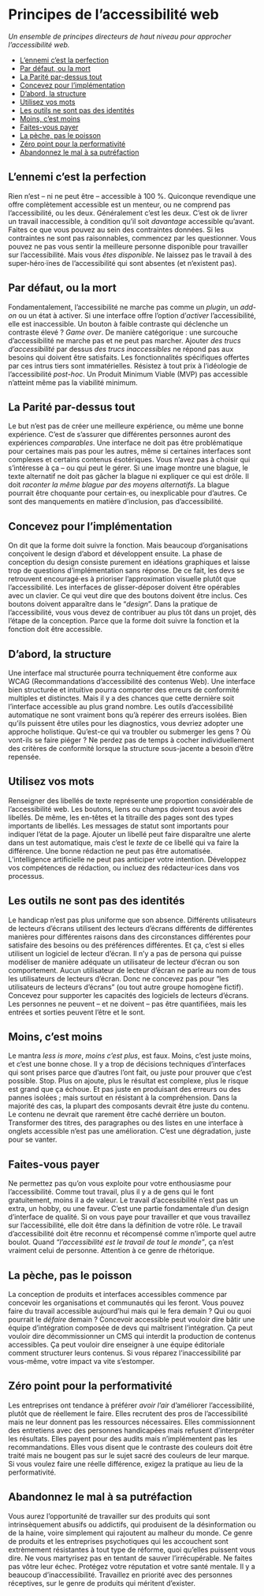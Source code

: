 # Principes de l’accessibilité web

_Un ensemble de principes directeurs de haut niveau pour approcher l’accessibilité web._

* [L’ennemi c’est la perfection](#l-ennemi-c-est-la-perfection)
* [Par défaut, ou la mort](#par-defaut-ou-la-mort)
* [La Parité par-dessus tout](#la-parite-par-dessus-tout)
* [Concevez pour l’implémentation](#concevez-pour-l-implementation)
* [D’abord, la structure](#d-abord-la-structure)
* [Utilisez vos mots](#utilisez-vos-mots)
* [Les outils ne sont pas des identités](#les-outils-ne-sont-pas-des-identites)
* [Moins, c’est moins](#moins-c-est-moins)
* [Faites-vous payer](#faites-vous-payer)
* [La pèche, pas le poisson](#la-peche-pas-le-poisson)
* [Zéro point pour la performativité](#zero-point-pour-la-performativite)
* [Abandonnez le mal à sa putréfaction](#abandonnez-le-mal-a-sa-putrefaction)

## L’ennemi c’est la perfection

Rien n’est – ni ne peut être – accessible à 100 %. Quiconque revendique une offre complètement accessible est un menteur, ou ne comprend pas l’accessibilité, ou les deux. Généralement c’est les deux. C’est ok de livrer un travail inaccessible, à condition qu’il soit _davantage_ accessible qu’avant. Faites ce que vous pouvez au sein des contraintes données. Si les contraintes ne sont pas raisonnables, commencez par les questionner. Vous pouvez ne pas vous sentir la meilleure personne disponible pour travailler sur l’accessibilité. Mais vous _êtes disponible_. Ne laissez pas le travail à des super-héro·ïnes de l’accessibilité qui sont absentes (et n’existent pas).

## Par défaut, ou la mort

Fondamentalement, l’accessibilité ne marche pas comme un <i lang="en">plugin</i>, un <i lang="en">add-on</i> ou un état à activer. Si une interface offre l’option d’_activer_ l’accessibilité, elle est inaccessible. Un bouton à faible contraste qui déclenche un contraste élevé ? <i lang="en">Game over</i>. De manière catégorique : une surcouche d’accessibilité ne marche pas et ne peut pas marcher. Ajouter _des trucs d’accessibilité_ par dessus _des trucs inaccessibles_ ne répond pas aux besoins qui doivent être satisfaits. Les fonctionnalités spécifiques offertes par ces intrus tiers sont immatérielles. Résistez à tout prix à l’idéologie de l’accessibilité _post-hoc_. Un Produit Minimum Viable (MVP) pas accessible n’atteint même pas la viabilité minimum.

## La Parité par-dessus tout

Le but n’est pas de créer une meilleure expérience, ou même une bonne expérience. C’est de s’assurer que différentes personnes auront des expériences _comparables_. Une interface ne doit pas être problématique pour certaines mais pas pour les autres, même si certaines interfaces sont complexes et certains contenus ésotériques. Vous n’avez pas à choisir qui s’intéresse à ça – ou qui peut le gérer. Si une image montre une blague, le texte alternatif ne doit pas gâcher la blague ni expliquer ce qui est drôle. Il doit _raconter la même blague par des moyens alternatifs_. La blague pourrait être choquante pour certain·es, ou inexplicable pour d’autres. Ce sont des manquements en matière d’inclusion, pas d’accessibilité.

## Concevez pour l’implémentation

On dit que la forme doit suivre la fonction. Mais beaucoup d’organisations conçoivent le design d’abord et développent ensuite. La phase de conception du design consiste purement en idéations graphiques et laisse trop de questions d’implémentation sans réponse. De ce fait, les devs se retrouvent encouragé·es à prioriser l’approximation visuelle plutôt que l’accessibilité. Les interfaces de glisser-déposer doivent être opérables avec un clavier. Ce qui veut dire que des boutons doivent être inclus. Ces boutons doivent apparaître dans le “_design_”. Dans la pratique de l’accessibilité, vous vous devez de contribuer au plus tôt dans un projet, dès l’étape de la conception. Parce que la forme doit suivre la fonction et la fonction doit être accessible.

## D’abord, la structure

Une interface mal structurée pourra techniquement être conforme aux <abbr>WCAG</abbr>  (Recommandations d’accessibilité des contenus Web). Une interface bien structurée et intuitive pourra comporter des erreurs de conformité multiples et distinctes. Mais il y a des chances que cette dernière soit l’interface accessible au plus grand nombre. Les outils d’accessibilité automatique ne sont vraiment bons qu’à repérer des erreurs isolées. Bien qu’ils puissent être utiles pour les diagnostics, vous devriez adopter une approche holistique. Qu’est-ce qui va troubler ou submerger les gens ? Où vont-ils se faire piéger ? Ne perdez pas de temps à cocher individuellement des critères de conformité lorsque la structure sous-jacente a besoin d’être repensée.

## Utilisez vos mots

Renseigner des libellés de texte représente une proportion considérable de l’accessibilité web. Les boutons, liens ou champs doivent tous avoir des libellés. De même, les en-têtes et la titraille des pages sont des types importants de libellés. Les messages de statut sont importants pour indiquer l’état de la page. Ajouter un libellé peut faire disparaître une alerte dans un test automatique, mais c’est le _texte_ de ce libellé qui va faire la différence. Une bonne rédaction ne peut pas être automatisée. L’intelligence artificielle ne peut pas anticiper votre intention. Développez vos compétences de rédaction, ou incluez des rédacteur·ices dans vos processus.

## Les outils ne sont pas des identités

Le handicap n’est pas plus uniforme que son absence. Différents utilisateurs de lecteurs d’écrans utilisent des lecteurs d’écrans différents de différentes manières pour différentes raisons dans des circonstances différentes pour satisfaire des besoins ou des préférences différentes. Et ça, c’est si elles utilisent un logiciel de lecteur d’écran. Il n’y a pas de persona qui puisse modéliser de manière adéquate un utilisateur de lecteur d’écran ou son comportement. Aucun utilisateur de lecteur d’écran ne parle au nom de tous les utilisateurs de lecteurs d’écran. Donc ne concevez pas pour “les utilisateurs de lecteurs d’écrans” (ou tout autre groupe homogène fictif). Concevez pour supporter les capacités des logiciels de lecteurs d’écrans. Les personnes ne peuvent – et ne doivent – pas être quantifiées, mais les entrées et sorties peuvent l’être et le sont.

## Moins, c’est moins

Le mantra <i lang="en">less is more</i>, _moins c’est plus_, est faux. Moins, c’est juste moins, et c’est une bonne chose. Il y a trop de décisions techniques d’interfaces qui sont prises parce que d’autres l’ont fait, ou juste pour prouver que c’est possible. Stop. Plus on ajoute, plus le résultat est complexe, plus le risque est grand que ça échoue. Et pas juste en produisant des erreurs ou des pannes isolées ; mais surtout en résistant à la compréhension. Dans la majorité des cas, la plupart des composants devrait être juste du contenu. Le contenu ne devrait que rarement être caché derrière un bouton. Transformer des titres, des paragraphes ou des listes en une interface à onglets accessible n’est pas une amélioration. C’est une dégradation, juste pour se vanter.

## Faites-vous payer

Ne permettez pas qu’on vous exploite pour votre enthousiasme pour l’accessibilité. Comme tout travail, plus il y a de gens qui le font gratuitement, moins il a de valeur. Le travail d’accessibilité n’est pas un extra, un hobby, ou une faveur. C’est une partie fondamentale d’un design d’interface de qualité. Si on vous paye pour travailler et que vous travaillez sur l’accessibilité, elle doit être dans la définition de votre rôle. Le travail d’accessibilité doit être reconnu et récompensé comme n’importe quel autre boulot. Quand _“l’accessibilité est le travail de tout le monde”_, ça n’est vraiment celui de personne. Attention à ce genre de rhétorique.

## La pèche, pas le poisson

La conception de produits et interfaces accessibles commence par concevoir les organisations et communautés qui les feront. Vous pouvez faire du travail accessible aujourd’hui mais qui le fera demain ? Qui ou quoi pourrait le _défaire_ demain ? Concevoir accessible peut vouloir dire bâtir une équipe d’intégration composée de devs qui maîtrisent l’intégration. Ça peut vouloir dire décommissionner un CMS qui interdit la production de contenus accessibles. Ça peut vouloir dire enseigner à une équipe éditoriale comment structurer leurs contenus. Si vous réparez l’inaccessibilité par vous-même, votre impact va vite s’estomper.

## Zéro point pour la performativité

Les entreprises ont tendance à préférer _avoir l’air_ d’améliorer l’accessibilité, plutôt que de réellement le faire. Elles recrutent des pros de l’accessibilité mais ne leur donnent pas les ressources nécessaires. Elles commissionnent des entretiens avec des personnes handicapées mais refusent d’interpréter les résultats. Elles payent pour des audits mais n’implémentent pas les recommandations. Elles vous disent que le contraste des couleurs doit être traité mais ne bougent pas sur le sujet sacré des couleurs de leur marque. Si vous voulez faire une réelle différence, exigez la pratique au lieu de la performativité.

## Abandonnez le mal à sa putréfaction

Vous aurez l’opportunité de travailler sur des produits qui sont intrinsèquement abusifs ou addictifs, qui produisent de la désinformation ou de la haine, voire simplement qui rajoutent au malheur du monde. Ce genre de produits et les entreprises psychotiques qui les accouchent sont extrèmement résistantes à tout type de réforme, quoi qu’elles puissent vous dire. Ne vous martyrisez pas en tentant de sauver l’irrécupérable. Ne faites pas vôtre leur échec. Protégez votre réputation et votre santé mentale. Il y a beaucoup d’inaccessibilité. Travaillez en priorité avec des personnes réceptives, sur le genre de produits qui méritent d’exister.
